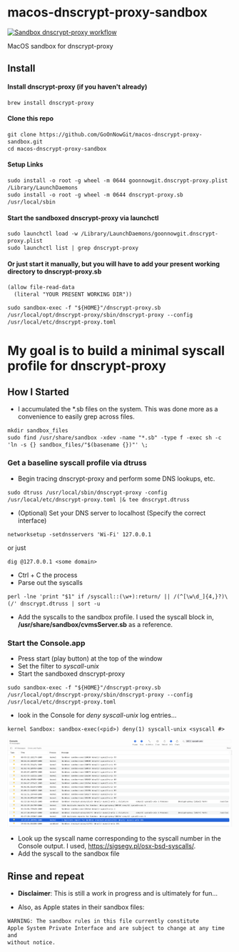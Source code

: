 # macos-dnscrypt-proxy-sandbox
[![Sandbox dnscrypt-proxy workflow](https://github.com/GoOnNowGit/macos-dnscrypt-proxy-sandbox/actions/workflows/main.yml/badge.svg)](https://github.com/GoOnNowGit/macos-dnscrypt-proxy-sandbox/actions/workflows/main.yml)

MacOS sandbox for dnscrypt-proxy
## Install
#### Install dnscrypt-proxy (if you haven't already)
```
brew install dnscrypt-proxy
```
#### Clone this repo
```
git clone https://github.com/GoOnNowGit/macos-dnscrypt-proxy-sandbox.git
cd macos-dnscrypt-proxy-sandbox
```
#### Setup Links
```
sudo install -o root -g wheel -m 0644 goonnowgit.dnscrypt-proxy.plist /Library/LaunchDaemons
sudo install -o root -g wheel -m 0644 dnscrypt-proxy.sb /usr/local/sbin
```
#### Start the sandboxed dnscrypt-proxy via launchctl
```
sudo launchctl load -w /Library/LaunchDaemons/goonnowgit.dnscrypt-proxy.plist
sudo launchctl list | grep dnscrypt-proxy
```
#### Or just start it manually, but you will have to add your present working directory to dnscrypt-proxy.sb
```
(allow file-read-data
  (literal "YOUR PRESENT WORKING DIR"))
```

```
sudo sandbox-exec -f "${HOME}"/dnscrypt-proxy.sb /usr/local/opt/dnscrypt-proxy/sbin/dnscrypt-proxy --config /usr/local/etc/dnscrypt-proxy.toml
```

# My goal is to build a minimal syscall profile for dnscrypt-proxy
## How I Started
* I accumulated the *.sb files on the system.  This was done more as a convenience to easily grep across files.
```
mkdir sandbox_files
sudo find /usr/share/sandbox -xdev -name "*.sb" -type f -exec sh -c 'ln -s {} sandbox_files/"$(basename {})"' \;
```

### Get a baseline syscall profile via dtruss
* Begin tracing dnscrypt-proxy and perform some DNS lookups, etc.
```
sudo dtruss /usr/local/sbin/dnscrypt-proxy -config /usr/local/etc/dnscrypt-proxy.toml |& tee dnscrypt.dtruss
```
* (Optional) Set your DNS server to localhost (Specify the correct interface)
```
networksetup -setdnsservers 'Wi-Fi' 127.0.0.1
```
or just
```
dig @127.0.0.1 <some domain>
```

* Ctrl + C the process
* Parse out the syscalls
```
perl -lne 'print "$1" if /syscall::(\w+):return/ || /(^[\w\d_]{4,}?)\(/' dnscrypt.dtruss | sort -u
```
* Add the syscalls to the sandbox profile. I used the syscall block in, **/usr/share/sandbox/cvmsServer.sb** as a reference.

### Start the Console.app
* Press start (play button) at the top of the window
* Set the filter to *syscall-unix*
* Start the sandboxed dnscrypt-proxy
```
sudo sandbox-exec -f "${HOME}"/dnscrypt-proxy.sb /usr/local/opt/dnscrypt-proxy/sbin/dnscrypt-proxy --config /usr/local/etc/dnscrypt-proxy.toml
```
* look in the Console for *deny syscall-unix* log entries...
```
kernel Sandbox: sandbox-exec(<pid>) deny(1) syscall-unix <syscall #>
```
![image](Console.png)

* Look up the syscall name corresponding to the syscall number in the Console output.  I used, https://sigsegv.pl/osx-bsd-syscalls/.
* Add the syscall to the sandbox file

## Rinse and repeat

* **Disclaimer**: This is still a work in progress and is ultimately for fun...

* Also, as Apple states in their sandbox files:
```
WARNING: The sandbox rules in this file currently constitute
Apple System Private Interface and are subject to change at any time and
without notice.
```
